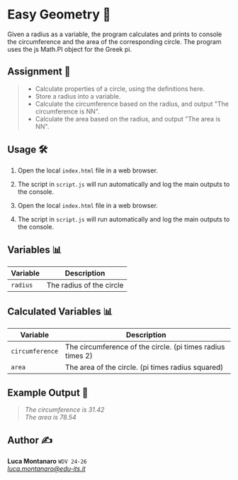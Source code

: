 # Easy Geometry 📐

Given a radius as a variable, the program calculates and prints to console the circumference and the area of the corresponding circle. The program uses the js Math.PI object for the Greek pi.

## Assignment 📝
> - Calculate properties of a circle, using the definitions here.
> - Store a radius into a variable.
> - Calculate the circumference based on the radius, and output "The circumference is NN".
> - Calculate the area based on the radius, and output "The area is NN".

## Usage 🛠️

1. Open the local `index.html` file in a web browser.
2. The script in `script.js` will run automatically and log the main outputs to the console.

1. Open the local `index.html` file in a web browser.
2. The script in `script.js` will run automatically and log the main outputs to the console.

## Variables 📊

| Variable | Description            |
|----------|------------------------|
| `radius` | The radius of the circle |

## Calculated Variables 📊

| Variable       | Description                                      |
|----------------|--------------------------------------------------|
| `circumference`| The circumference of the circle. (pi times radius times 2) |
| `area`         | The area of the circle. (pi times radius squared) |

## Example Output 📜

>*The circumference is 31.42*  
>*The area is 78.54*

## Author ✍️

**Luca Montanaro** `WDV 24-26`  
*luca.montanaro@edu-its.it*  